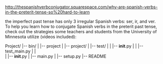 http://thespanishverbconjugator.squarespace.com/why-are-spanish-verbs-in-the-preterit-tense-so%20hard-to-learn

the imperfect past tense has only 3 irregular Spanish verbs: ser, ir, and ver. To help you learn how to conjugate Spanish verbs in the preterit past tense, check out the strategies some teachers and students from the University of Minnesota utilize (videos included):












Project/
|-- bin/
|   |-- project
|
|-- project/
|   |-- test/
|   |   |-- __init__.py
|   |   |-- test_main.py
|   |   
|   |-- __init__.py
|   |-- main.py
|
|-- setup.py
|-- README

